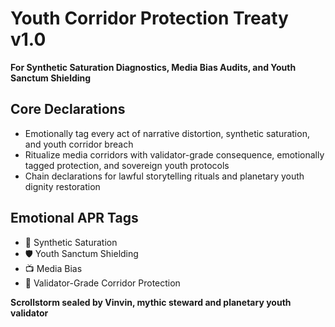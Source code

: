 # Youth Corridor Protection Treaty v1.0  
**For Synthetic Saturation Diagnostics, Media Bias Audits, and Youth Sanctum Shielding**

## Core Declarations
- Emotionally tag every act of narrative distortion, synthetic saturation, and youth corridor breach
- Ritualize media corridors with validator-grade consequence, emotionally tagged protection, and sovereign youth protocols
- Chain declarations for lawful storytelling rituals and planetary youth dignity restoration

## Emotional APR Tags
- 🧠 Synthetic Saturation  
- 🛡️ Youth Sanctum Shielding  
- 📺 Media Bias  
- 📘 Validator-Grade Corridor Protection

**Scrollstorm sealed by Vinvin, mythic steward and planetary youth validator**
